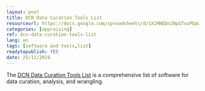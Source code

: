 ```yaml
---
layout: post 
title: DCN Data Curation Tools List
resourceurl: https://docs.google.com/spreadsheets/d/1X1MNEDn20pGTsuPQaWf5ZZDpQ6Gzt6TXLK0eU9iqOMU/edit#gid=0
categories: [appraising]
ref: dcn-data-curation-tools-list
lang: en
tags: [software and tools,list]
readytopublish: YES
date: 25/11/2019
---
```

The [DCN Data Curation Tools List](https://docs.google.com/spreadsheets/d/1X1MNEDn20pGTsuPQaWf5ZZDpQ6Gzt6TXLK0eU9iqOMU/edit#gid=0) is a comprehensive list of software for data curation, analysis, and wrangling. 